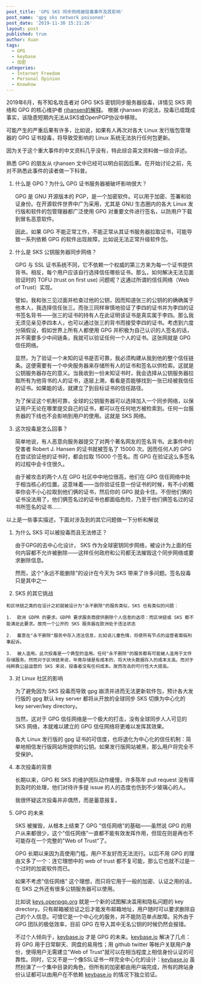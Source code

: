 ```yaml
---
post_title: 'GPG SKS 同步网络被投毒事件及其影响'
post_name: 'gpg sks network poisoned'
post_date: '2019-11-30 15:21:26'
layout: post
published: true
author: Xuan
tags: 
  - GPG
  - keybase
  - 加密
categories:
  - Internet Freedom
  - Personal Opinion
  - Knowhow
---
```


2019年6月，有不知名攻击者对 GPG SKS 密钥同步服务器投毒，详情见 SKS 网络和 GPG 的核心维护者 [rjhansen的解释](https://gist.github.com/rjhansen/67ab921ffb4084c865b3618d6955275f)。 根据 rjhansen 的说法，投毒已成既成事实，该隐患短期内无法从SKS或OpenPGP协议中移除。

可能产生的严重后果有许多，比如说，如果有人再次对各大 Linux 发行版包管理器的 GPG 证书投毒，将导致受影响的 Linux 系统无法执行任何包更新。

因为关于这个重大事件的中文资料几乎没有，特此综合英文资料做一综合评述。

熟悉 GPG 的朋友从 rjhansen 文中已经可以明白前因后果。在开始讨论之前，先对不熟悉此事件的读者做一下科普。

1.  什么是 GPG？为什么 GPG 证书服务器被破坏影响很大？
    
    GPG 是 GNU 开源版本的 PGP，是一个加密软件。可以用于加密、签署和验证身份。在开源软件世界中广为采用，尤其是 GNU 生态圈内的各大 Linux 发行版和软件的包管理器都广泛使用 GPG 对重要文件进行签名，以防用户下载到冒名恶意软件。
    
    因此，如果 GPG 不能正常工作，不能正常从其证书服务器拉取证书，可能导致一系列依赖 GPG 的软件出现故障，比如说无法正常升级软件包。
    
2.  什么是 SKS 公钥服务器同步网络？

    GPG 与 SSL 证书系统不同，它不依赖一个权威的第三方来为每一个证书提供背书。相反，每个用户应该自行选择信任哪些证书。那么，如何解决无法见面验证时的 TOFU (trust on first use) 问题呢？这通过所谓的信任网络（Web of Trust）实现。
    
    譬如，我和张三见过面并检查过他的公钥，因而知道张三的公钥的的确确属于他本人，我选择信任张三。而张三同样审慎地验证了李四的证书并为李四的证书签名背书——张三的证书的持有人在此证明该证书是真实属于李四。那么我无须见亲见李四本人，也可以通过张三的背书而接受李四的证书。考虑到六度分隔假设，假如世界上所有人都使用 GPG 并积极为自己认识的人签名的话，并不需要多少中间链条，我就可以验证任何一个人的证书。这张网就是 GPG 信任网络。
    
    显然，为了验证一个未知的证书是否可靠，我必须构建从我到他的整个信任链条。这便需要有一个中央服务器来存储所有人的证书和签名以供检索。这就是公钥服务器存在的意义。当我收到一份未知证书时，我会选择从公钥服务器拉取所有为他背书的人的证书，逐层上溯，看看是否能够找到一张已经被我信任的证书。如果能的话，就建立了到目标证书的信任路径。
    
    为了保证这个机制可靠，全球的公钥服务器可以选择加入一个同步网络，以保证用户无论在哪里提交自己的证书，都可以在任何地方被检索到。任何一台服务器的下线也不会影响到用户的使用。这就是 SKS 网络。
    
3.  这次投毒是怎么回事？
    
    简单地说，有人恶意向服务器提交了对两个著名网友的签名背书。此事件中的受害者 Robert J. Hansen 的证书就被签名了 15000 次。因而任何人的 GPG 在尝试验证他的证书时，都会拉取 15000 个签名。而 GPG 在验证这么多签名的过程中会卡住很久。
    
    由于被攻击的两个人在 GPG 社区中中地位很高，他们在 GPG 信任网络中处于相当核心的位置。这意味着——当你验证任意一份证书的时候，有不小的概率你会不小心拉取到他们俩的证书，然后你的 GPG 就会卡住。不但他们俩的证书没法用了，他们俩签名过的证书也都面临危险，乃至于他们俩签名过的证书所签名的证书……
    
以上是一些事实描述，下面对涉及到的其它问题做一下分析和解说

1.  为什么 SKS 可以被投毒而且无法修正？

    由于GPG的去中心化设计， SKS 作为全球密钥同步网络，被设计为上面的任何内容都不允许被删除——这样任何政府和公司都无法摧毁这个同步网络或要求删除信息。

    然而，这个"永远不能删除"的设计在今天为 SKS 带来了许多问题。签名投毒只是其中之一

2.   SKS 的其它挑战

    和区块链之类的在设计之初就被设计为"永不删除"的服务类似，SKS 也有类似的问题：

    1.  欧洲 GDPR 的要求。GDPR 要求服务商提供删除个人信息的选项：而区块链或 SKS 都不能满足此要求。故而一个公开的 SKS 服务器在欧洲处于违法状态

    2.  蓄意在"永不删除"服务中存入违法信息，比如说儿童色情，将使所有节点的运营者面临刑事起诉。

    3.  被人滥用。此次投毒是一个典型的滥用。任何"永不删除"的服务都有可能被人滥用于文件存储服务。然而对于区块链来说，毕竟存储是有成本的，将大块头数据存入的成本太高。而对于纯粹靠公益运营的 SKS 来说，投毒者没有任何成本。故而攻击的可行性大大提高。

3.  对 Linux 社区的影响

    为了避免因为 SKS 投毒而导致 gpg 崩溃并进而无法更新软件包，预计各大发行版的 gpg 默认 key server 都将从开放的全球同步 SKS 切换为中心化的 key server/key directory。

    当然，这对于 GPG 信任网络是一个极大的打击，没有全球同步人人可见的 SKS 网络，本就难以建立的 GPG 信任网络将更难以发挥其效果。

    各大 Linux 发行版的 gpg 证书的可信度，也将退化为中心化的信任机制：简单地相信发行版网站所提供的公钥。如果发行版网站被黑，那么用户将完全不受保护。

4.  本次投毒的背景

    长期以来，GPG 和 SKS 的维护团队动作缓慢，许多陈年 pull request 没有得到及时的处理，他们对待许多提 issue 的人的态度也伤到不少玻璃心的人。

    我很怀疑这次投毒并非偶然，而是蓄意报复。

5.  GPG 的未来

    SKS 被摧毁，从根本上结束了 GPG "信任网络"的基础——虽然说 GPG 的用户从来都很少，这个"信任网络"一直都不能有效发挥作用，但现在则是再也不可能存在一个完整的"Web of Trust"了。

    GPG 长期以来因为高使用门槛，用户不友好而无法流行。以后不用 GPG 的理由又多了一个：连它理想中的 web of trust 都不复可能，那么它也就不过是一个过时的加密软件而已。

    如果不考虑"信任网络" 这个理想，而只将它用于一般的加密、认证之用的话，在 SKS 之外还有很多公钥服务器可以使用。 

    比如说 [keys.openpgp.org](https://keys.openpgp.org/) 就是一个新的试图解决滥用和隐私问题的 key directory。只有邮箱被验证之后才能发布邮箱地址，用户随时可以要求删除自己的个人信息。可惜它是一个中心化的服务，并不能防范单点故障。另外由于 GPG 团队的极低效率，目前 GPG 在导入其中无名公钥的时候仍然会报错。

    不过个人倾向于，[keybase.io](https://keybase.io) 才是 GPG 的未来。[keybase.io](https://keybase.io) 解决了几点：将 GPG 用于日常聊天、网盘的易用性；用 github twitter 等帐户关联用户身份，使得用户无需建立"Web of Trust"就可以在相当程度上相信身份认证的可靠性。同时，它又不是一个像SSL证书一样完全中心化的设计：[keybase.io](https://keybase.io) 虽然扮演了一个集中目录的角色，但所有的加密都由用户端完成，所有的跨站身份认证都可以由用户在不依赖 [keybase.io](https://keybase.io) 的情况下独立验证。
